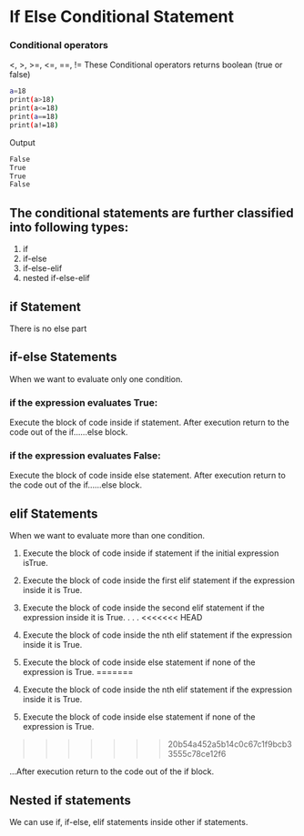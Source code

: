 # If Else Conditional Statement

### Conditional operators

<, >, >=, <=, ==, !=
These Conditional operators returns boolean (true or false)

``` bash
a=18
print(a>18)
print(a<=18)
print(a==18)
print(a!=18)
```
Output
``` bash
False
True
True
False
```
## The conditional statements are further classified into following types:

1) if
2) if-else
3) if-else-elif
4) nested if-else-elif

## if Statement

There is no else part

## if-else Statements

When we want to evaluate only one condition.

### if the expression evaluates True:
Execute the block of code inside if statement. After execution return to the code out of the if……else block.

### if the expression evaluates False:
Execute the block of code inside else statement. After execution return to the code out of the if……else block.

## elif Statements

When we want to evaluate more than one condition.

1. Execute the block of code inside if statement if the initial expression isTrue.

2. Execute the block of code inside the first elif statement if the expression inside it is True. 

3. Execute the block of code inside the second elif statement if the expression inside it is True.
.
.
.
<<<<<<< HEAD
4) Execute the block of code inside the nth elif statement if the expression inside it is True.

5) Execute the block of code inside else statement if none of the expression is True. 
=======
4. Execute the block of code inside the nth elif statement if the expression inside it is True.

5.  Execute the block of code inside else statement if none of the expression is True. 
>>>>>>> 20b54a452a5b14c0c67c1f9bcb33555c78ce12f6

...After execution return to the code out of the if block.

## Nested if statements

We can use if, if-else, elif statements inside other if statements.
